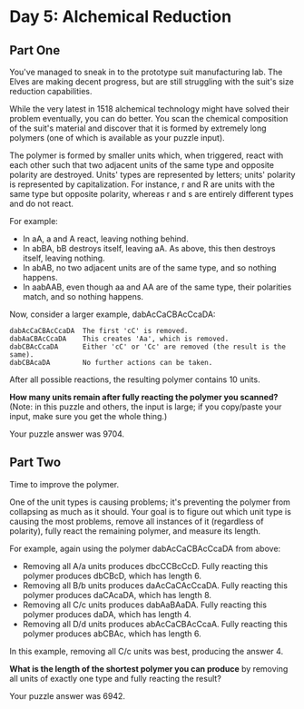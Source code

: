 # Day 5: Alchemical Reduction

## Part One

You've managed to sneak in to the prototype suit manufacturing lab. The Elves are making decent progress, but are still struggling with the suit's size reduction capabilities.

While the very latest in 1518 alchemical technology might have solved their problem eventually, you can do better. You scan the chemical composition of the suit's material and discover that it is formed by extremely long polymers (one of which is available as your puzzle input).

The polymer is formed by smaller units which, when triggered, react with each other such that two adjacent units of the same type and opposite polarity are destroyed. Units' types are represented by letters; units' polarity is represented by capitalization. For instance, r and R are units with the same type but opposite polarity, whereas r and s are entirely different types and do not react.

For example:

- In aA, a and A react, leaving nothing behind.
- In abBA, bB destroys itself, leaving aA. As above, this then destroys itself, leaving nothing.
- In abAB, no two adjacent units are of the same type, and so nothing happens.
- In aabAAB, even though aa and AA are of the same type, their polarities match, and so nothing happens.

Now, consider a larger example, dabAcCaCBAcCcaDA:

```
dabAcCaCBAcCcaDA  The first 'cC' is removed.
dabAaCBAcCcaDA    This creates 'Aa', which is removed.
dabCBAcCcaDA      Either 'cC' or 'Cc' are removed (the result is the same).
dabCBAcaDA        No further actions can be taken.
```

After all possible reactions, the resulting polymer contains 10 units.

**How many units remain after fully reacting the polymer you scanned?** (Note: in this puzzle and others, the input is large; if you copy/paste your input, make sure you get the whole thing.)

Your puzzle answer was 9704.

## Part Two

Time to improve the polymer.

One of the unit types is causing problems; it's preventing the polymer from collapsing as much as it should. Your goal is to figure out which unit type is causing the most problems, remove all instances of it (regardless of polarity), fully react the remaining polymer, and measure its length.

For example, again using the polymer dabAcCaCBAcCcaDA from above:

- Removing all A/a units produces dbcCCBcCcD. Fully reacting this polymer produces dbCBcD, which has length 6.
- Removing all B/b units produces daAcCaCAcCcaDA. Fully reacting this polymer produces daCAcaDA, which has length 8.
- Removing all C/c units produces dabAaBAaDA. Fully reacting this polymer produces daDA, which has length 4.
- Removing all D/d units produces abAcCaCBAcCcaA. Fully reacting this polymer produces abCBAc, which has length 6.

In this example, removing all C/c units was best, producing the answer 4.

**What is the length of the shortest polymer you can produce** by removing all units of exactly one type and fully reacting the result?

Your puzzle answer was 6942.
